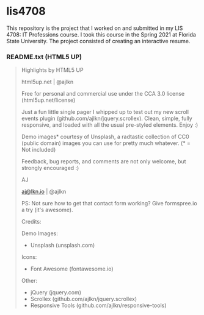 # lis4708

This repository is the project that I worked on and submitted in my LIS 4708: IT Professions course.
I took this course in the Spring 2021 at Florida State University.
The project consisted of creating an interactive resume.

### README.txt (HTML5 UP)
> Highlights by HTML5 UP
> 
> html5up.net | @ajlkn
> 
> Free for personal and commercial use under the CCA 3.0 license (html5up.net/license)
> 
> 
> Just a fun little single pager I whipped up to test out my new scroll events plugin (github.com/ajlkn/jquery.scrollex).
> Clean, simple, fully responsive, and loaded with all the usual pre-styled elements. Enjoy :)
> 
> Demo images* courtesy of Unsplash, a radtastic collection of CC0 (public domain) images you can use for pretty much whatever.
> (* = Not included)
> 
> Feedback, bug reports, and comments are not only welcome, but strongly encouraged :)
> 
> AJ
> 
> aj@lkn.io | @ajlkn
> 
> PS: Not sure how to get that contact form working? Give formspree.io a try (it's awesome).
> 
> Credits:
> 
> Demo Images:
> - Unsplash (unsplash.com)
> 
> Icons:
> - Font Awesome (fontawesome.io)
> 
> Other:
> - jQuery (jquery.com)
> - Scrollex (github.com/ajlkn/jquery.scrollex)
> - Responsive Tools (github.com/ajlkn/responsive-tools)